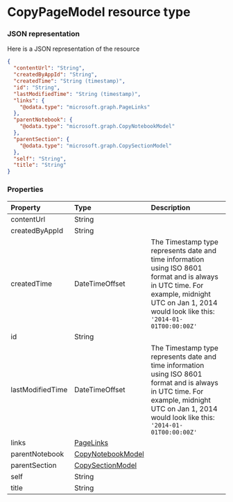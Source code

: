 # CopyPageModel resource type



### JSON representation

Here is a JSON representation of the resource

<!-- {
  "blockType": "resource",
  "optionalProperties": [

  ],
  "@odata.type": "microsoft.graph.CopyPageModel"
}-->

```json
{
  "contentUrl": "String",
  "createdByAppId": "String",
  "createdTime": "String (timestamp)",
  "id": "String",
  "lastModifiedTime": "String (timestamp)",
  "links": {
    "@odata.type": "microsoft.graph.PageLinks"
  },
  "parentNotebook": {
    "@odata.type": "microsoft.graph.CopyNotebookModel"
  },
  "parentSection": {
    "@odata.type": "microsoft.graph.CopySectionModel"
  },
  "self": "String",
  "title": "String"
}

```
### Properties
| Property	   | Type	|Description|
|:---------------|:--------|:----------|
|contentUrl|String||
|createdByAppId|String||
|createdTime|DateTimeOffset|The Timestamp type represents date and time information using ISO 8601 format and is always in UTC time. For example, midnight UTC on Jan 1, 2014 would look like this: `'2014-01-01T00:00:00Z'`|
|id|String||
|lastModifiedTime|DateTimeOffset|The Timestamp type represents date and time information using ISO 8601 format and is always in UTC time. For example, midnight UTC on Jan 1, 2014 would look like this: `'2014-01-01T00:00:00Z'`|
|links|[PageLinks](pagelinks.md)||
|parentNotebook|[CopyNotebookModel](copynotebookmodel.md)||
|parentSection|[CopySectionModel](copysectionmodel.md)||
|self|String||
|title|String||

<!-- uuid: 5bb0ef20-a8a0-4e6a-bf2b-e6a0b8fcd871
2015-10-15 16:17:31 UTC -->
<!-- {
  "type": "#page.annotation",
  "description": "CopyPageModel resource",
  "keywords": "",
  "section": "documentation",
  "tocPath": ""
}-->